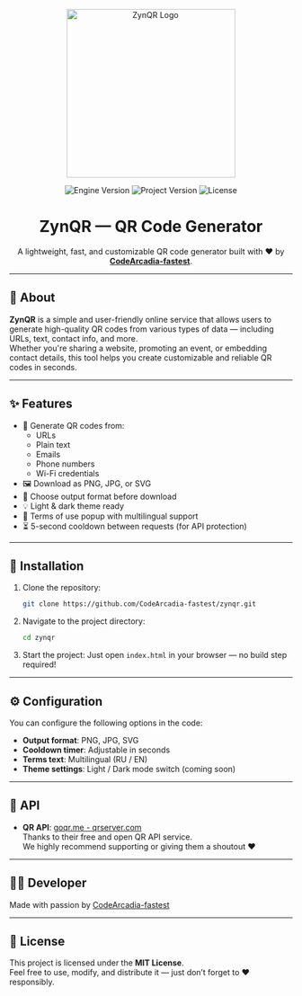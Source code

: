 
<p align="center">
    <img src="Logopit.png" alt="ZynQR Logo" width="300">
</p>

<p align="center">
    <img src="https://img.shields.io/badge/Engine-2025.4-blueviolet" alt="Engine Version">
    <img src="https://img.shields.io/badge/Version-1.0.0-blue" alt="Project Version">
    <img src="https://img.shields.io/badge/License-MIT-success" alt="License">
</p>

<h1 align="center">ZynQR — QR Code Generator</h1>

<p align="center">
    A lightweight, fast, and customizable QR code generator built with ❤️ by <strong><a href="https://github.com/CodeArcadia-fastest">CodeArcadia-fastest</a></strong>.
</p>

---

## 📌 About

**ZynQR** is a simple and user-friendly online service that allows users to generate high-quality QR codes from various types of data — including URLs, text, contact info, and more.  
Whether you're sharing a website, promoting an event, or embedding contact details, this tool helps you create customizable and reliable QR codes in seconds.

---

## ✨ Features

- 🔗 Generate QR codes from:
  - URLs
  - Plain text
  - Emails
  - Phone numbers
  - Wi-Fi credentials
- 🖼️ Download as PNG, JPG, or SVG
- 🎨 Choose output format before download
- 💡 Light & dark theme ready
- 🧠 Terms of use popup with multilingual support
- ⏳ 5-second cooldown between requests (for API protection)

---

## 🚀 Installation

1. Clone the repository:
   ```bash
   git clone https://github.com/CodeArcadia-fastest/zynqr.git
   ```

2. Navigate to the project directory:
   ```bash
   cd zynqr
   ```

3. Start the project:
   Just open `index.html` in your browser — no build step required!

---

## ⚙️ Configuration

You can configure the following options in the code:

- **Output format**: PNG, JPG, SVG
- **Cooldown timer**: Adjustable in seconds
- **Terms text**: Multilingual (RU / EN)
- **Theme settings**: Light / Dark mode switch (coming soon)

---

## 🙏 API

- **QR API**: [goqr.me - qrserver.com](https://goqr.me/api/)  
  Thanks to their free and open QR API service.  
  We highly recommend supporting or giving them a shoutout ❤️

---

## 🧑‍💻 Developer

Made with passion by [CodeArcadia-fastest](https://github.com/CodeArcadia-fastest)

---

## 📜 License

This project is licensed under the **MIT License**.  
Feel free to use, modify, and distribute it — just don’t forget to ❤️ responsibly.
